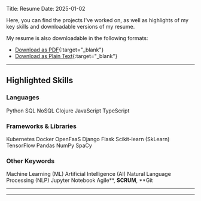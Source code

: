 Title: Resume
Date: 2025-01-02

Here, you can find the projects I've worked on, as well as highlights of my key skills and downloadable versions of my resume.

My resume is also downloadable in the following formats:

- <i class="fas fa-file-pdf"></i> [Download as PDF](../images/AlbertCarterResume.pdf){:target="_blank"}
- <i class="fas fa-file-alt"></i> [Download as Plain Text](../images/AlbertCarterResume.txt){:target="_blank"}


---

## Highlighted Skills

### Languages
<span class="skills-badge">Python</span>
<span class="skills-badge">SQL</span>
<span class="skills-badge">NoSQL</span>
<span class="skills-badge">Clojure</span>
<span class="skills-badge">JavaScript</span>
<span class="skills-badge">TypeScript</span>

### Frameworks & Libraries
<span class="skills-badge">Kubernetes</span>
<span class="skills-badge">Docker</span>
<span class="skills-badge">OpenFaaS</span>
<span class="skills-badge">Django</span>
<span class="skills-badge">Flask</span>
<span class="skills-badge">Scikit-learn (SkLearn)</span>
<span class="skills-badge">TensorFlow</span>
<span class="skills-badge">Pandas</span>
<span class="skills-badge">NumPy</span>
<span class="skills-badge">SpaCy</span>

### Other Keywords
<span class="skills-badge">Machine Learning (ML)</span>
<span class="skills-badge">Artificial Intelligence (AI)</span>
<span class="skills-badge">Natural Language Processing (NLP)</span>
<span class="skills-badge">Jupyter Notebook</span>
<span class="skills-badge">Agile**, **SCRUM**, **Git</span>

---


---
